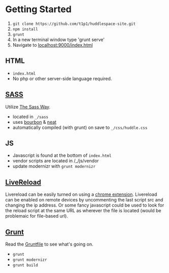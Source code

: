 Getting Started
===============

1. `git clone https://github.com/t1p1/huddlespace-site.git`
2. `npm install`
3. `grunt`
4. In a new terminal window type 'grunt serve'
5. Navigate to [localhost:9000/index.html](localhost:9000/index.html)

HTML
----
+ `index.html`
+ No php or other server-side language required.

[SASS](http://sass-lang.com/)
----
Utilize [The Sass Way](http://thesassway.com/).

+ located in `_/sass`
+ uses [bourbon](http://bourbon.io/) & [neat](http://neat.bourbon.io/)
+ automatically compiled (with grunt) on save to `_/css/huddle.css`

JS
---

+ Javascript is found at the bottom of `index.html`
+ vendor scripts are located in /_/js/vendor
+ update modernizr with `grunt modernizr`

[LiveReload](http://livereload.com/)
----------

Livereload can be easily turned on using a [chrome extension](https://chrome.google.com/webstore/detail/livereload/jnihajbhpnppcggbcgedagnkighmdlei?hl=en). Livereload can be enabled on remote devices by uncommenting the last script src and changing the ip address. Or some fancy javascript could be used to look for the reload script at the same URL as wherever the file is located (would be problemaic for file-based url).

[Grunt](http://gruntjs.com/)
-----
Read the [Gruntfile](Gruntfile.js) to see what's going on.

+ `grunt`
+ `grunt modernizr`
+ `grunt build`